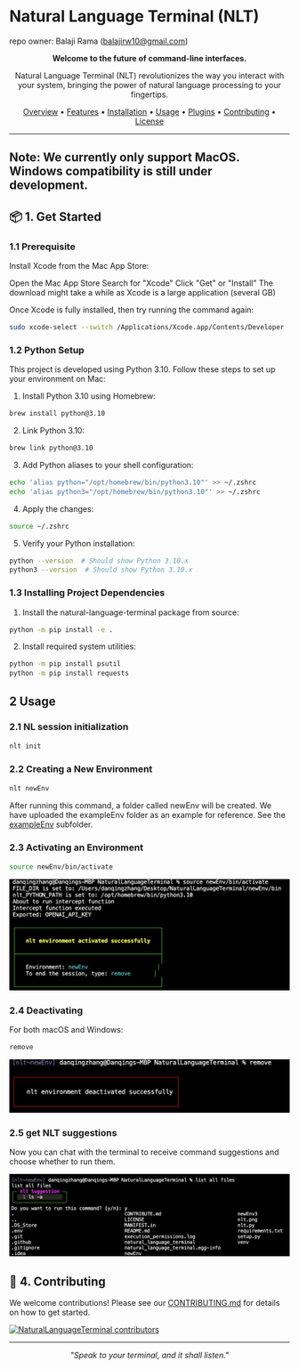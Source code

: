# Natural Language Terminal (NLT)
repo owner: Balaji Rama (balajirw10@gmail.com)

<p align="center">
  <strong>Welcome to the future of command-line interfaces.</strong>
</p>

<p align="center">
  Natural Language Terminal (NLT) revolutionizes the way you interact with your system, bringing the power of natural language processing to your fingertips.
</p>

<p align="center">
  <a href="#-overview">Overview</a> •
  <a href="#-features">Features</a> •
  <a href="#-installation">Installation</a> •
  <a href="#-usage">Usage</a> •
  <a href="#-plugins">Plugins</a> •
  <a href="#-contributing">Contributing</a> •
  <a href="#-license">License</a>
</p>

---

<h2>Note: We currently only support MacOS. Windows compatibility is still under development.</h2>

## 📦 1. Get Started
### 1.1 Prerequisite
Install Xcode from the Mac App Store:

Open the Mac App Store
Search for "Xcode"
Click "Get" or "Install"
The download might take a while as Xcode is a large application (several GB)


Once Xcode is fully installed, then try running the command again:
```bash
sudo xcode-select --switch /Applications/Xcode.app/Contents/Developer
```

### 1.2 Python Setup
This project is developed using Python 3.10. Follow these steps to set up your environment on Mac:
1. Install Python 3.10 using Homebrew:
```bash
brew install python@3.10
```

2. Link Python 3.10:
```bash
brew link python@3.10
```

3. Add Python aliases to your shell configuration:
```bash
echo 'alias python="/opt/homebrew/bin/python3.10"' >> ~/.zshrc
echo 'alias python3="/opt/homebrew/bin/python3.10"' >> ~/.zshrc
```

4. Apply the changes:
```bash
source ~/.zshrc
```

5. Verify your Python installation:
```bash
python --version  # Should show Python 3.10.x
python3 --version  # Should show Python 3.10.x
```
### 1.3 Installing Project Dependencies

1. Install the natural-language-terminal package from source:
```bash
python -m pip install -e .
```

2. Install required system utilities:
```bash
python -m pip install psutil
python -m pip install requests
```


## 2 Usage
### 2.1 NL session initialization
```bash
nlt init
```

### 2.2 Creating a New Environment

```bash
nlt newEnv
```
After running this command, a folder called newEnv will be created. We have uploaded the exampleEnv folder as an example for reference. See the [exampleEnv](./exampleEnv) subfolder.

### 2.3 Activating an Environment


```bash
source newEnv/bin/activate
```
<p align="center">
  <img src="assets/image.png"/>
</p>


### 2.4 Deactivating 

For both macOS and Windows:

```bash
remove
```
<p align="center">
  <img src="assets/image-2.png"/>
</p>

### 2.5 get NLT suggestions
Now you can chat with the terminal to receive command suggestions and choose whether to run them.
<p align="center">
  <img src="assets/image-1.png"/>
</p>

## 🤝 4. Contributing

We welcome contributions! Please see our [CONTRIBUTING.md](CONTRIBUTING.md) for details on how to get started.

[![NaturalLanguageTerminal contributors](https://contrib.rocks/image?repo=PathOnAI/NaturalLanguageTerminal)](https://github.com/PathOnAI/NaturalLanguageTerminal/graphs/contributors)


---

<p align="center">
  <em>"Speak to your terminal, and it shall listen."</em>
</p>


